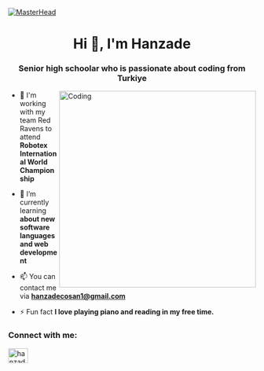 [![MasterHead](https://github.com/ajayaadhav10/ajayaadhav10)](https://www.redravens.com.tr/)

<h1 align="center">Hi 👋, I'm Hanzade</h1>
<h3 align="center">Senior high schoolar who is passionate about coding from Turkiye</h3>
<img align="right" alt="Coding" width="400" src= "https://github.com/Anmol-Baranwal/Cool-GIFs-For-GitHub">



- 🔭 I'm working with my team Red Ravens to attend **Robotex International World Championship**

- 🌱 I’m currently learning **about new software languages and web development**

- 📫 You can contact me via **hanzadecosan1@gmail.com**

- ⚡ Fun fact **I love playing piano and reading in my free time.**

<h3 align="left">Connect with me:</h3>
<p align="left">
<a href="https://linkedin.com/in/hanzade-coşan22" target="blank"><img align="center" src="https://raw.githubusercontent.com/rahuldkjain/github-profile-readme-generator/master/src/images/icons/Social/linked-in-alt.svg" alt="hanzade-coşan22" height="30" width="40" /></a>
</p>

